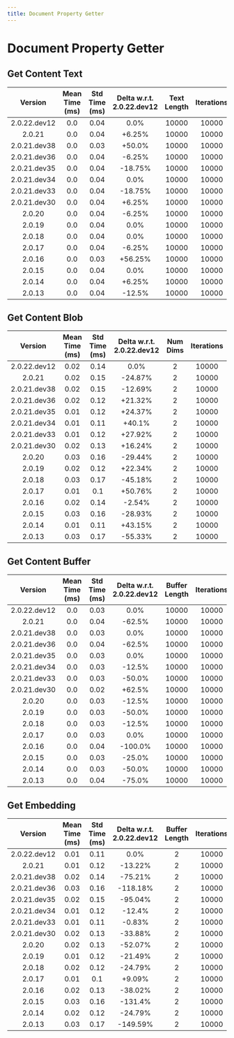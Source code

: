 ```yaml
---
title: Document Property Getter
---
```

# Document Property Getter

## Get Content Text

| Version | Mean Time (ms) | Std Time (ms) | Delta w.r.t. 2.0.22.dev12 | Text Length | Iterations |
| :---: | :---: | :---: | :---: | :---: | :---: |
| 2.0.22.dev12 | 0.0 | 0.04 | 0.0% | 10000 | 10000 |
| 2.0.21 | 0.0 | 0.04 | +6.25% | 10000 | 10000 |
| 2.0.21.dev38 | 0.0 | 0.03 | +50.0% | 10000 | 10000 |
| 2.0.21.dev36 | 0.0 | 0.04 | -6.25% | 10000 | 10000 |
| 2.0.21.dev35 | 0.0 | 0.04 | -18.75% | 10000 | 10000 |
| 2.0.21.dev34 | 0.0 | 0.04 | 0.0% | 10000 | 10000 |
| 2.0.21.dev33 | 0.0 | 0.04 | -18.75% | 10000 | 10000 |
| 2.0.21.dev30 | 0.0 | 0.04 | +6.25% | 10000 | 10000 |
| 2.0.20 | 0.0 | 0.04 | -6.25% | 10000 | 10000 |
| 2.0.19 | 0.0 | 0.04 | 0.0% | 10000 | 10000 |
| 2.0.18 | 0.0 | 0.04 | 0.0% | 10000 | 10000 |
| 2.0.17 | 0.0 | 0.04 | -6.25% | 10000 | 10000 |
| 2.0.16 | 0.0 | 0.03 | +56.25% | 10000 | 10000 |
| 2.0.15 | 0.0 | 0.04 | 0.0% | 10000 | 10000 |
| 2.0.14 | 0.0 | 0.04 | +6.25% | 10000 | 10000 |
| 2.0.13 | 0.0 | 0.04 | -12.5% | 10000 | 10000 |
## Get Content Blob

| Version | Mean Time (ms) | Std Time (ms) | Delta w.r.t. 2.0.22.dev12 | Num Dims | Iterations |
| :---: | :---: | :---: | :---: | :---: | :---: |
| 2.0.22.dev12 | 0.02 | 0.14 | 0.0% | 2 | 10000 |
| 2.0.21 | 0.02 | 0.15 | -24.87% | 2 | 10000 |
| 2.0.21.dev38 | 0.02 | 0.15 | -12.69% | 2 | 10000 |
| 2.0.21.dev36 | 0.02 | 0.12 | +21.32% | 2 | 10000 |
| 2.0.21.dev35 | 0.01 | 0.12 | +24.37% | 2 | 10000 |
| 2.0.21.dev34 | 0.01 | 0.11 | +40.1% | 2 | 10000 |
| 2.0.21.dev33 | 0.01 | 0.12 | +27.92% | 2 | 10000 |
| 2.0.21.dev30 | 0.02 | 0.13 | +16.24% | 2 | 10000 |
| 2.0.20 | 0.03 | 0.16 | -29.44% | 2 | 10000 |
| 2.0.19 | 0.02 | 0.12 | +22.34% | 2 | 10000 |
| 2.0.18 | 0.03 | 0.17 | -45.18% | 2 | 10000 |
| 2.0.17 | 0.01 | 0.1 | +50.76% | 2 | 10000 |
| 2.0.16 | 0.02 | 0.14 | -2.54% | 2 | 10000 |
| 2.0.15 | 0.03 | 0.16 | -28.93% | 2 | 10000 |
| 2.0.14 | 0.01 | 0.11 | +43.15% | 2 | 10000 |
| 2.0.13 | 0.03 | 0.17 | -55.33% | 2 | 10000 |
## Get Content Buffer

| Version | Mean Time (ms) | Std Time (ms) | Delta w.r.t. 2.0.22.dev12 | Buffer Length | Iterations |
| :---: | :---: | :---: | :---: | :---: | :---: |
| 2.0.22.dev12 | 0.0 | 0.03 | 0.0% | 10000 | 10000 |
| 2.0.21 | 0.0 | 0.04 | -62.5% | 10000 | 10000 |
| 2.0.21.dev38 | 0.0 | 0.03 | 0.0% | 10000 | 10000 |
| 2.0.21.dev36 | 0.0 | 0.04 | -62.5% | 10000 | 10000 |
| 2.0.21.dev35 | 0.0 | 0.03 | 0.0% | 10000 | 10000 |
| 2.0.21.dev34 | 0.0 | 0.03 | -12.5% | 10000 | 10000 |
| 2.0.21.dev33 | 0.0 | 0.03 | -50.0% | 10000 | 10000 |
| 2.0.21.dev30 | 0.0 | 0.02 | +62.5% | 10000 | 10000 |
| 2.0.20 | 0.0 | 0.03 | -12.5% | 10000 | 10000 |
| 2.0.19 | 0.0 | 0.03 | -50.0% | 10000 | 10000 |
| 2.0.18 | 0.0 | 0.03 | -12.5% | 10000 | 10000 |
| 2.0.17 | 0.0 | 0.03 | 0.0% | 10000 | 10000 |
| 2.0.16 | 0.0 | 0.04 | -100.0% | 10000 | 10000 |
| 2.0.15 | 0.0 | 0.03 | -25.0% | 10000 | 10000 |
| 2.0.14 | 0.0 | 0.03 | -50.0% | 10000 | 10000 |
| 2.0.13 | 0.0 | 0.04 | -75.0% | 10000 | 10000 |
## Get Embedding

| Version | Mean Time (ms) | Std Time (ms) | Delta w.r.t. 2.0.22.dev12 | Buffer Length | Iterations |
| :---: | :---: | :---: | :---: | :---: | :---: |
| 2.0.22.dev12 | 0.01 | 0.11 | 0.0% | 2 | 10000 |
| 2.0.21 | 0.01 | 0.12 | -13.22% | 2 | 10000 |
| 2.0.21.dev38 | 0.02 | 0.14 | -75.21% | 2 | 10000 |
| 2.0.21.dev36 | 0.03 | 0.16 | -118.18% | 2 | 10000 |
| 2.0.21.dev35 | 0.02 | 0.15 | -95.04% | 2 | 10000 |
| 2.0.21.dev34 | 0.01 | 0.12 | -12.4% | 2 | 10000 |
| 2.0.21.dev33 | 0.01 | 0.11 | -0.83% | 2 | 10000 |
| 2.0.21.dev30 | 0.02 | 0.13 | -33.88% | 2 | 10000 |
| 2.0.20 | 0.02 | 0.13 | -52.07% | 2 | 10000 |
| 2.0.19 | 0.01 | 0.12 | -21.49% | 2 | 10000 |
| 2.0.18 | 0.02 | 0.12 | -24.79% | 2 | 10000 |
| 2.0.17 | 0.01 | 0.1 | +9.09% | 2 | 10000 |
| 2.0.16 | 0.02 | 0.13 | -38.02% | 2 | 10000 |
| 2.0.15 | 0.03 | 0.16 | -131.4% | 2 | 10000 |
| 2.0.14 | 0.02 | 0.12 | -24.79% | 2 | 10000 |
| 2.0.13 | 0.03 | 0.17 | -149.59% | 2 | 10000 |
